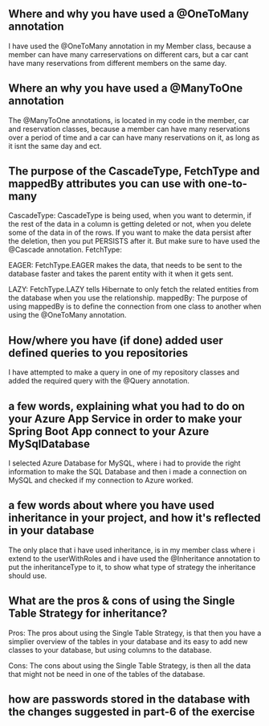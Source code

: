 ## Where and why you have used a @OneToMany annotation 
I have used the @OneToMany annotation in my Member class, because a member can have many carreservations on different cars, 
but a car cant have many reservations from different members on the same day.
## Where an why you have used a @ManyToOne annotation
The @ManyToOne annotations, is located in my code in the member, car and reservation classes, because a member can have many reservations over a period of time
and a car can have many reservations on it, as long as it isnt the same day and ect.
## The purpose of the CascadeType, FetchType and mappedBy attributes you can use with one-to-many
CascadeType:
CascadeType is being used, when you want to determin, if the rest of the data in a column is getting deleted or not, when you delete some of the data in of the rows. If you want to make the data persist after the deletion, then you put PERSISTS after it. But make sure to have used the @Cascade annotation.
FetchType:

EAGER:
FetchType.EAGER makes the data, that needs to be sent to the database faster and takes the parent entity with it when it gets sent. 

LAZY:
FetchType.LAZY tells Hibernate to only fetch the related entities from the database when you use the relationship.
mappedBy:
The purpose of using mappedBy is to define the connection from one class to another when using the @OneToMany annotation.
## How/where you have (if done) added user defined queries to you repositories
I have attempted to make a query in one of my repository classes and added the required query with the @Query annotation.

## a few words, explaining what you had to do on your Azure App Service in order to make your Spring Boot App connect to your Azure MySqlDatabase
I selected Azure Database for MySQL, where i had to provide the right information to make the SQL Database and then i made a connection on MySQL 
and checked if my connection to Azure worked. 
## a few words about where you have used inheritance in your project, and how it's reflected in your database
The only place that i have used inheritance, is in my member class where i extend to the userWithRoles and i have used the @Inheritance annotation to put the inheritanceType to it, to show what type of strategy the inheritance should use.
## What are the pros & cons of using the Single Table Strategy for inheritance?

Pros:
The pros about using the Single Table Strategy, is that then you have a simplier overview of the tables in your database and its easy to add new classes to your database, but using columns to the database.

Cons:
The cons about using the Single Table Strategy, is then all the data that might not be need in one of the tables of the database.
## how are passwords stored in the database with the changes suggested in part-6 of the exercise
